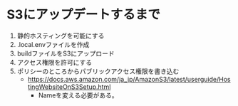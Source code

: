 # S3にアップデートするまで

 1. 静的ホスティングを可能にする
 2. .local.envファイルを作成 
 3. buildファイルをS3にアップロード
 4. アクセス権限を許可にする
 5. ポリシーのところからパブリックアクセス権限を書き込む
    - https://docs.aws.amazon.com/ja_jp/AmazonS3/latest/userguide/HostingWebsiteOnS3Setup.html
      - Nameを変える必要がある。